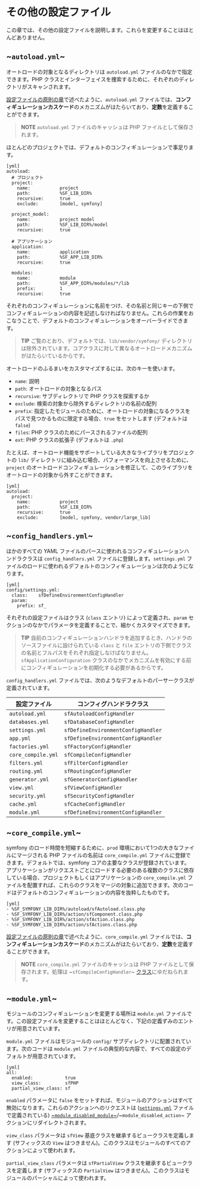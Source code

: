 その他の設定ファイル
=====================

この章では、その他の設定ファイルを説明します。これらを変更することはほとんどありません。

~`autoload.yml`~
----------------

オートロードの対象となるディレクトリは `autoload.yml` ファイルのなかで指定できます。PHP クラスとインターフェイスを捜索するために、それぞれのディレクトリがスキャンされます。

[設定ファイルの原則の章](#chapter_03)で述べたように、`autoload.yml` ファイルでは、**コンフィギュレーションカスケード**のメカニズムがはたらいており、**定数**を定義することができます。

>**NOTE**
>`autoload.yml` ファイルのキャッシュは PHP ファイルとして保存されます。

ほとんどのプロジェクトでは、デフォルトのコンフィギュレーションで事足ります。

    [yml]
    autoload:
      # プロジェクト
      project:
        name:           project
        path:           %SF_LIB_DIR%
        recursive:      true
        exclude:        [model, symfony]

      project_model:
        name:           project model
        path:           %SF_LIB_DIR%/model
        recursive:      true

      # アプリケーション
      application:
        name:           application
        path:           %SF_APP_LIB_DIR%
        recursive:      true

      modules:
        name:           module
        path:           %SF_APP_DIR%/modules/*/lib
        prefix:         1
        recursive:      true

それぞれのコンフィギュレーションに名前をつけ、その名前と同じキーの下側でコンフィギュレーションの内容を記述しなければなりません。これらの作業をおこなうことで、デフォルトのコンフィギュレーションをオーバーライドできます。

>**TIP**
>ご覧のとおり、デフォルトでは、`lib/vendor/symfony/` ディレクトリは除外されています。コアクラスに対して異なるオートロードメカニズムがはたらいているからです。

オートロードのふるまいをカスタマイズするには、次のキーを使います。

 * `name`: 説明
 * `path`: オートロードの対象となるパス
 * `recursive`: サブディレクトリで PHP クラスを探索するか
 * `exclude`: 検索の対象から除外するディレクトリの名前の配列
 * `prefix`: 指定したモジュールのために、オートロードの対象になるクラスをパスで見つかるものに限定する場合、`true` をセットします (デフォルトは `false`)
 * `files`: PHP クラスのためにパースされるファイルの配列
 * `ext`: PHP クラスの拡張子 (デフォルトは `.php`)

たとえば、オートロード機能をサポートしている大きなライブラリをプロジェクトの `lib/` ディレクトリに組み込む場合、パフォーマンスを向上させるために、`project` のオートロードコンフィギュレーションを修正して、このライブラリをオートロードの対象から外すことができます。

    [yml]
    autoload:
      project:
        name:           project
        path:           %SF_LIB_DIR%
        recursive:      true
        exclude:        [model, symfony, vendor/large_lib]

~`config_handlers.yml`~
-----------------------

ほかのすべての YAML ファイルのパースに使われるコンフィギュレーションハンドラクラスは `config_handlers.yml` ファイルに登録します。`settings.yml` ファイルのロードに使われるデフォルトのコンフィギュレーションは次のようになります。

    [yml]
    config/settings.yml:
      class:    sfDefineEnvironmentConfigHandler
      param:
        prefix: sf_

それぞれの設定ファイルはクラス (`class` エントリ) によって定義され、`param` セクションのなかでパラメータを定義することで、細かくカスタマイズできます。

>**TIP**
>自前のコンフィギュレーションハンドラを追加するとき、ハンドラのソースファイルに設けられている `class` と `file` エントリの下側でクラスの名前とフルパスをそれぞれ指定しなけばなりません。`sfApplicationConfiguration` クラスのなかでメカニズムを有効にする前にコンフィギュレーションを初期化する必要があるからです。

`config_handlers.yml` ファイルでは、次のようなデフォルトのパーサークラスが定義されています。

 | 設定ファイル       | コンフィグハンドラクラス           |
 | ------------------ | ---------------------------------- |
 | `autoload.yml`     | `sfAutoloadConfigHandler`          |
 | `databases.yml`    | `sfDatabaseConfigHandler`          |
 | `settings.yml`     | `sfDefineEnvironmentConfigHandler` |
 | `app.yml`          | `sfDefineEnvironmentConfigHandler` |
 | `factories.yml`    | `sfFactoryConfigHandler`           |
 | `core_compile.yml` | `sfCompileConfigHandler`           |
 | `filters.yml`      | `sfFilterConfigHandler`            |
 | `routing.yml`      | `sfRoutingConfigHandler`           |
 | `generator.yml`    | `sfGeneratorConfigHandler`         |
 | `view.yml`         | `sfViewConfigHandler`              |
 | `security.yml`     | `sfSecurityConfigHandler`          |
 | `cache.yml`        | `sfCacheConfigHandler`             |
 | `module.yml`       | `sfDefineEnvironmentConfigHandler` |

~`core_compile.yml`~
--------------------

symfony のロード時間を短縮するために、`prod` 環境において1つの大きなファイルにマージされる PHP ファイルの名前は `core_compile.yml` ファイルに登録できます。デフォルトでは、symfony コアの主要なクラスが登録されています。アプリケーションがリクエストごとにロードする必要のある複数のクラスに依存している場合、プロジェクトもしくはアプリケーションの `core_compile.yml` ファイルを配置すれば、これらのクラスをマージの対象に追加できます。次のコードはデフォルトのコンフィギュレーションの内容を抜粋したものです。

    [yml]
    - %SF_SYMFONY_LIB_DIR%/autoload/sfAutoload.class.php
    - %SF_SYMFONY_LIB_DIR%/action/sfComponent.class.php
    - %SF_SYMFONY_LIB_DIR%/action/sfAction.class.php
    - %SF_SYMFONY_LIB_DIR%/action/sfActions.class.php

[設定ファイルの原則の章](#chapter_03)で述べたように、`core_compile.yml` ファイルでは、**コンフィギュレーションカスケード**のメカニズムがはたらいており、**定数**を定義することができます。

>**NOTE**
>`core_compile.yml` ファイルのキャッシュは PHP ファイルとして保存されます。処理は ~`sfCompileConfigHandler`~ [クラス](#chapter_14_config_handlers_yml)にゆだねられます。

~`module.yml`~
--------------

モジュールのコンフィギュレーションを変更する場所は `module.yml` ファイルです。この設定ファイルを変更することはほとんどなく、下記の定義ずみのエントリが用意されています。

`module.yml` ファイルはモジュールの `config/` サブディレクトリに配置されています。次のコードは `module.yml` ファイルの典型的な内容で、すべての設定のデフォルトが用意されています。

    [yml]
    all:
      enabled:            true
      view_class:         sfPHP
      partial_view_class: sf

`enabled` パラメータに `false` をセットすれば、モジュールのアクションはすべて無効になります。これらのアクションへのリクエストは ([`settings.yml`](#chapter_04) ファイルで定義されている) [~`module_disabled_module`~](#chapter_04)/~`module_disabled_action`~ アクションにリダイレクトされます。

`view_class` パラメータは `sfView` 基底クラスを継承するビュークラスを定義します (サフィックスの `View` はつきません)。このクラスはモジュールのすべてのアクションによって使われます。

`partial_view_class` パラメータは `sfPartialView` クラスを継承するビュークラスを定義します (サフィックスの `PartialView` はつきません)。このクラスはモジュールのパーシャルによって使われます。

